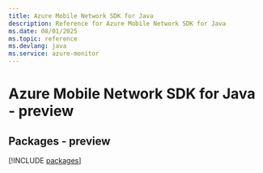 ```yaml
---
title: Azure Mobile Network SDK for Java
description: Reference for Azure Mobile Network SDK for Java
ms.date: 08/01/2025
ms.topic: reference
ms.devlang: java
ms.service: azure-monitor
---
```

# Azure Mobile Network SDK for Java - preview
## Packages - preview
[!INCLUDE [packages](mobile-network-index.md)]